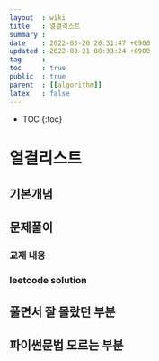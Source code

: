 ```yaml
---
layout  : wiki
title   : 열결리스트 
summary : 
date    : 2022-03-20 20:31:47 +0900
updated : 2022-03-21 08:33:24 +0900
tag     : 
toc     : true
public  : true
parent  : [[algorithm]]
latex   : false
---
```

* TOC
{:toc}

# 열결리스트 
## 기본개념 
## 문제풀이  
### 교재 내용
### leetcode solution
## 풀면서 잘 몰랐던 부분 
## 파이썬문법 모르는 부분 

